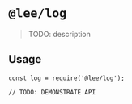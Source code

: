 # `@lee/log`

> TODO: description

## Usage

```
const log = require('@lee/log');

// TODO: DEMONSTRATE API
```
